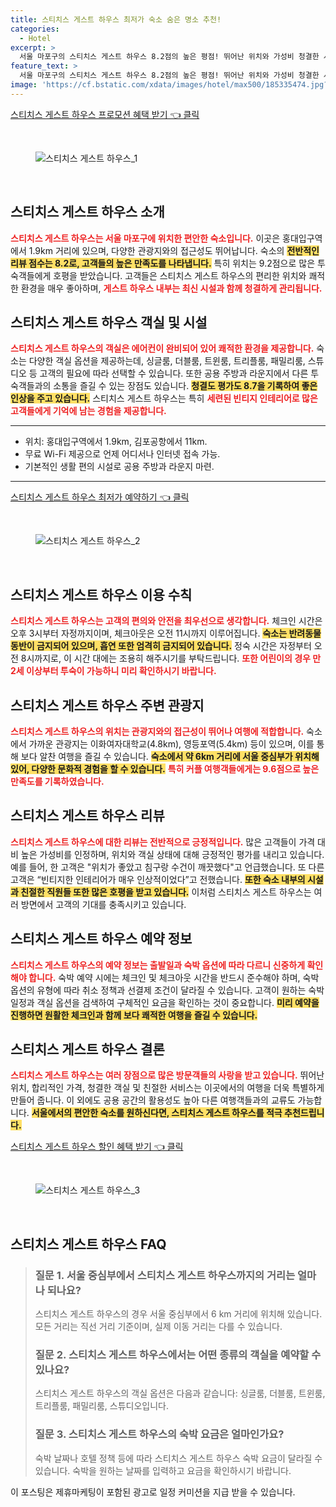 ```yaml
---
title: 스티치스 게스트 하우스 최저가 숙소 숨은 명소 추천!
categories:
  - Hotel
excerpt: >
  서울 마포구의 스티치스 게스트 하우스 8.2점의 높은 평점! 뛰어난 위치와 가성비 청결한 시설이 매력적입니다. 빈티지 인테리어와 따뜻함이 가득한 객실에서 편안한 휴식이 가능합니다. 예약 필수!
feature_text: >
  서울 마포구의 스티치스 게스트 하우스 8.2점의 높은 평점! 뛰어난 위치와 가성비 청결한 시설이 매력적입니다. 빈티지 인테리어와 따뜻함이 가득한 객실에서 편안한 휴식이 가능합니다. 예약 필수!
image: 'https://cf.bstatic.com/xdata/images/hotel/max500/185335474.jpg?k=72060a2ced8320ba6fa5e8286734e9f2dfb6074cde19947fa7cdf65eb0a6e87a&o=&hp=1'
---
```


<p><a class="modoo-button" href="https://tinyurl.com/24emc8m2" rel="nofollow noopener">스티치스 게스트 하우스 프로모션 혜택 받기 👈 클릭</a></p><br/>
<figure class="image"><img alt="스티치스 게스트 하우스_1" src="https://cf.bstatic.com/xdata/images/hotel/max1024x768/185335569.jpg?k=58db966a0d111040172546ee90027a6653353a42ca590c71b591a38e75a07edd&amp;o=&amp;hp=1"/></figure><br/>

<h2 id="스티치스_게스트_하우스_소개">스티치스 게스트 하우스 소개</h2>
<p><b><span style="color: #ee2323;">스티치스 게스트 하우스는 서울 마포구에 위치한 편안한 숙소입니다.</span></b> 이곳은 홍대입구역에서 1.9km 거리에 있으며, 다양한 관광지와의 접근성도 뛰어납니다. 숙소의 <b><span style="background-color: #ffe066;">전반적인 리뷰 점수는 8.2로, 고객들의 높은 만족도를 나타냅니다.</span></b> 특히 위치는 9.2점으로 많은 투숙객들에게 호평을 받았습니다. 고객들은 스티치스 게스트 하우스의 편리한 위치와 쾌적한 환경을 매우 좋아하며, <b><span style="color: #ee2323;">게스트 하우스 내부는 최신 시설과 함께 청결하게 관리됩니다.</span></b></p>
<h2 id="스티치스_게스트_하우스_객실과_시설">스티치스 게스트 하우스 객실 및 시설</h2>
<p><b><span style="color: #ee2323;">스티치스 게스트 하우스의 객실은 에어컨이 완비되어 있어 쾌적한 환경을 제공합니다.</span></b> 숙소는 다양한 객실 옵션을 제공하는데, 싱글룸, 더블룸, 트윈룸, 트리플룸, 패밀리룸, 스튜디오 등 고객의 필요에 따라 선택할 수 있습니다. 또한 공용 주방과 라운지에서 다른 투숙객들과의 소통을 즐길 수 있는 장점도 있습니다. <b><span style="background-color: #ffe066;">청결도 평가도 8.7을 기록하여 좋은 인상을 주고 있습니다.</span></b> 스티치스 게스트 하우스는 특히 <b><span style="color: #ee2323;">세련된 빈티지 인테리어로 많은 고객들에게 기억에 남는 경험을 제공합니다.</span></b></p>
<hr/>
<ul>
<li>위치: 홍대입구역에서 1.9km, 김포공항에서 11km.</li>
<li>무료 Wi-Fi 제공으로 언제 어디서나 인터넷 접속 가능.</li>
<li>기본적인 생활 편의 시설로 공용 주방과 라운지 마련.</li>
</ul>
<hr/>
<p><a class="modoo-button" href="https://tinyurl.com/24emc8m2" rel="nofollow noopener">스티치스 게스트 하우스 최저가 예약하기 👈 클릭</a></p><br/>
<figure class="image"><img alt="스티치스 게스트 하우스_2" src="https://cf.bstatic.com/xdata/images/hotel/max500/185335474.jpg?k=72060a2ced8320ba6fa5e8286734e9f2dfb6074cde19947fa7cdf65eb0a6e87a&amp;o=&amp;hp=1"/></figure><br/>
<h2 id="스티치스_게스트_하우스_이용_수칙">스티치스 게스트 하우스 이용 수칙</h2>
<p><b><span style="color: #ee2323;">스티치스 게스트 하우스는 고객의 편의와 안전을 최우선으로 생각합니다.</span></b> 체크인 시간은 오후 3시부터 자정까지이며, 체크아웃은 오전 11시까지 이루어집니다. <b><span style="background-color: #ffe066;">숙소는 반려동물 동반이 금지되어 있으며, 흡연 또한 엄격히 금지되어 있습니다.</span></b> 정숙 시간은 자정부터 오전 8시까지로, 이 시간 대에는 조용히 해주시기를 부탁드립니다. <b><span style="color: #ee2323;">또한 어린이의 경우 만 2세 이상부터 투숙이 가능하니 미리 확인하시기 바랍니다.</span></b></p>
<h2 id="스티치스_게스트_하우스_주변_관광지">스티치스 게스트 하우스 주변 관광지</h2>
<p><b><span style="color: #ee2323;">스티치스 게스트 하우스의 위치는 관광지와의 접근성이 뛰어나 여행에 적합합니다.</span></b> 숙소에서 가까운 관광지는 이화여자대학교(4.8km), 영등포역(5.4km) 등이 있으며, 이를 통해 보다 알찬 여행을 즐길 수 있습니다. <b><span style="background-color: #ffe066;">숙소에서 약 6km 거리에 서울 중심부가 위치해 있어, 다양한 문화적 경험을 할 수 있습니다.</span></b> <b><span style="color: #ee2323;">특히 커플 여행객들에게는 9.6점으로 높은 만족도를 기록하였습니다.</span></b></p>
<h2 id="스티치스_게스트_하우스_리뷰">스티치스 게스트 하우스 리뷰</h2>
<p><b><span style="color: #ee2323;">스티치스 게스트 하우스에 대한 리뷰는 전반적으로 긍정적입니다.</span></b> 많은 고객들이 가격 대비 높은 가성비를 인정하며, 위치와 객실 상태에 대해 긍정적인 평가를 내리고 있습니다. 예를 들어, 한 고객은 "위치가 좋았고 침구랑 수건이 깨끗했다"고 언급했습니다. 또 다른 고객은 “빈티지한 인테리어가 매우 인상적이었다”고 전했습니다. <b><span style="background-color: #ffe066;">또한 숙소 내부의 시설과 친절한 직원들 또한 많은 호평을 받고 있습니다.</span></b> 이처럼 스티치스 게스트 하우스는 여러 방면에서 고객의 기대를 충족시키고 있습니다.</p>
<h2 id="스티치스_게스트_하우스_예약_정보">스티치스 게스트 하우스 예약 정보</h2>
<p><b><span style="color: #ee2323;">스티치스 게스트 하우스의 예약 정보는 출발일과 숙박 옵션에 따라 다르니 신중하게 확인해야 합니다.</span></b> 숙박 예약 시에는 체크인 및 체크아웃 시간을 반드시 준수해야 하며, 숙박 옵션의 유형에 따라 취소 정책과 선결제 조건이 달라질 수 있습니다. 고객이 원하는 숙박 일정과 객실 옵션을 검색하여 구체적인 요금을 확인하는 것이 중요합니다. <b><span style="background-color: #ffe066;">미리 예약을 진행하면 원활한 체크인과 함께 보다 쾌적한 여행을 즐길 수 있습니다.</span></b></p>
<h2 id="스티치스_게스트_하우스_결론">스티치스 게스트 하우스 결론</h2>
<p><b><span style="color: #ee2323;">스티치스 게스트 하우스는 여러 장점으로 많은 방문객들의 사랑을 받고 있습니다.</span></b> 뛰어난 위치, 합리적인 가격, 청결한 객실 및 친절한 서비스는 이곳에서의 여행을 더욱 특별하게 만들어 줍니다. 이 외에도 공용 공간의 활용성도 높아 다른 여행객들과의 교류도 가능합니다. <b><span style="background-color: #ffe066;">서울에서의 편안한 숙소를 원하신다면, 스티치스 게스트 하우스를 적극 추천드립니다.</span></b></p>

<p><a class="modoo-button" href="https://tinyurl.com/24emc8m2" rel="nofollow noopener">스티치스 게스트 하우스 할인 혜택 받기 👈 클릭</a></p><br>

<figure class="image"><img src="https://cf.bstatic.com/xdata/images/hotel/max500/185765462.jpg?k=2598b0e156f17039fef4a69713fb96e7f06565b9e02b2b2db7e16faaaae674d3&o=&hp=1" alt="스티치스 게스트 하우스_3"></figure><br>
<h2 id="스티치스 게스트 하우스_FAQ">스티치스 게스트 하우스 FAQ</h2>
<div itemscope="" itemtype="https://schema.org/FAQPage"> <blockquote> <div itemscope="" itemprop="mainEntity" itemtype="https://schema.org/Question"> <h3 id="질문_1" itemprop="name">질문 1. 서울 중심부에서 스티치스 게스트 하우스까지의 거리는 얼마나 되나요?</h3> <div itemscope="" itemprop="acceptedAnswer" itemtype="https://schema.org/Answer"> <span itemprop="text"> <p>스티치스 게스트 하우스의 경우 서울 중심부에서 6 km 거리에 위치해 있습니다. 모든 거리는 직선 거리 기준이며, 실제 이동 거리는 다를 수 있습니다.</p> </span> </div> </div> <div itemscope="" itemprop="mainEntity" itemtype="https://schema.org/Question"> <h3 id="질문_2" itemprop="name">질문 2. 스티치스 게스트 하우스에서는 어떤 종류의 객실을 예약할 수 있나요?</h3> <div itemscope="" itemprop="acceptedAnswer" itemtype="https://schema.org/Answer"> <span itemprop="text"> <p>스티치스 게스트 하우스의 객실 옵션은 다음과 같습니다: 싱글룸, 더블룸, 트윈룸, 트리플룸, 패밀리룸, 스튜디오입니다.</p> </span> </div> </div> <div itemscope="" itemprop="mainEntity" itemtype="https://schema.org/Question"> <h3 id="질문_3" itemprop="name">질문 3. 스티치스 게스트 하우스의 숙박 요금은 얼마인가요?</h3> <div itemscope="" itemprop="acceptedAnswer" itemtype="https://schema.org/Answer"> <span itemprop="text"> <p>숙박 날짜나 호텔 정책 등에 따라 스티치스 게스트 하우스 숙박 요금이 달라질 수 있습니다. 숙박을 원하는 날짜를 입력하고 요금을 확인하시기 바랍니다.</p> </span> </div> </div> </blockquote> </div><p>이 포스팅은 제휴마케팅이 포함된 광고로 일정 커미션을 지급 받을 수 있습니다.</p>

